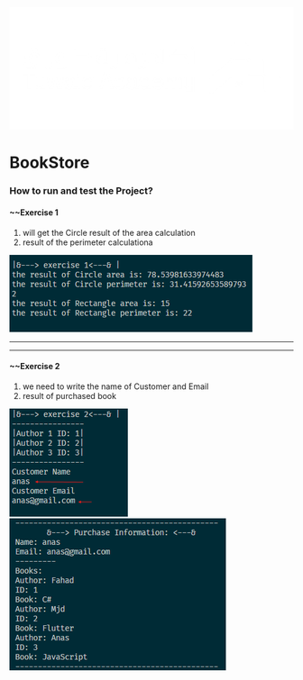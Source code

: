 
![Image description](./bin/images/img_Tuwaiq.png)
# BookStore

### How to run and test the Project?


#### ~~Exercise 1
<ol>
<li>will get the Circle result of the area calculation
<li>result of the perimeter calculationa
</ol>

![Image description](./bin/images/ex1.png)
<hr>
<hr>

#### ~~Exercise 2
<ol>
<li>we need to write the name of Customer and Email
<li>result of purchased book
</ol>

![Image description](./bin/images/ex2-1.png)
![Image description](./bin/images/ex2-2.png)